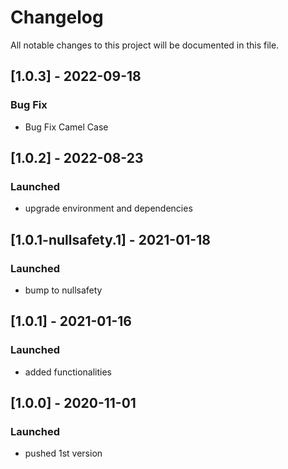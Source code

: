 # Changelog
All notable changes to this project will be documented in this file.

## [1.0.3] - 2022-09-18
### Bug Fix
- Bug Fix Camel Case

## [1.0.2] - 2022-08-23
### Launched
- upgrade environment and dependencies

## [1.0.1-nullsafety.1] - 2021-01-18
### Launched
- bump to nullsafety

## [1.0.1] - 2021-01-16
### Launched
- added functionalities

## [1.0.0] - 2020-11-01
### Launched
- pushed 1st version